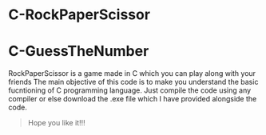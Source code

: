 # C-RockPaperScissor
# C-GuessTheNumber
RockPaperScissor is a game made in C which you can play along with your friends 
The main objective of this code is to make you understand the basic fucntioning of C programming language. 
Just compile the code using any compiler or else download the .exe file which I have provided alongside the code.

> Hope you like it!!!

